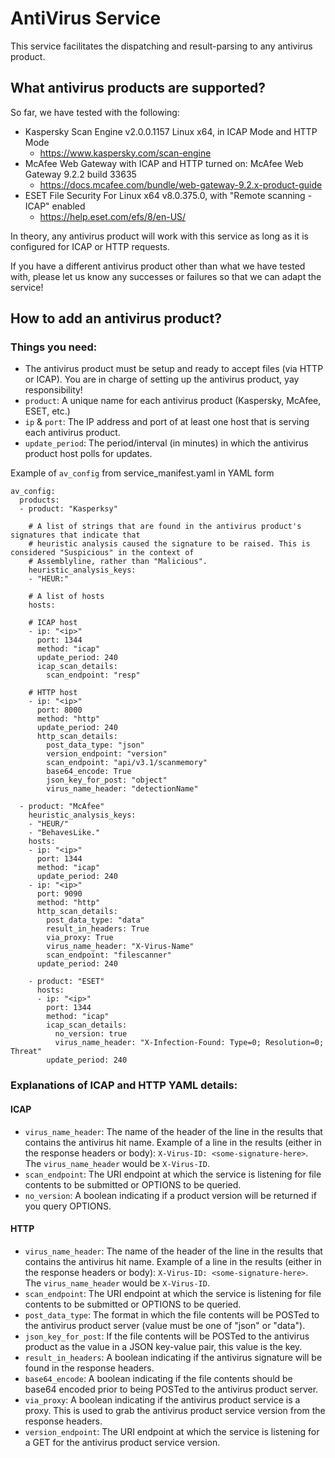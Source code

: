 # AntiVirus Service
This service facilitates the dispatching and result-parsing to any antivirus product.

## What antivirus products are supported?
So far, we have tested with the following:
- Kaspersky Scan Engine v2.0.0.1157 Linux x64, in ICAP Mode and HTTP Mode
  - https://www.kaspersky.com/scan-engine
- McAfee Web Gateway with ICAP and HTTP turned on: McAfee Web Gateway 9.2.2 build 33635
  - https://docs.mcafee.com/bundle/web-gateway-9.2.x-product-guide
- ESET File Security For Linux x64 v8.0.375.0, with "Remote scanning - ICAP" enabled
  - https://help.eset.com/efs/8/en-US/

In theory, any antivirus product will work with this service as long as it is configured for ICAP or HTTP requests. 

If you have a different antivirus product other than what we have tested with, please let us know any successes or 
failures so that we can adapt the service!

## How to add an antivirus product?
### Things you need:
- The antivirus product must be setup and ready to accept files (via HTTP or ICAP). You are in charge of setting up the 
  antivirus product, yay responsibility!
- `product`: A unique name for each antivirus product (Kaspersky, McAfee, ESET, etc.)
- `ip` & `port`: The IP address and port of at least one host that is serving each antivirus product.
- `update_period`: The period/interval (in minutes) in which the antivirus product host polls for updates.

Example of `av_config` from service_manifest.yaml in YAML form
```
av_config:
  products:
  - product: "Kasperksy"
  
    # A list of strings that are found in the antivirus product's signatures that indicate that 
    # heuristic analysis caused the signature to be raised. This is considered "Suspicious" in the context of 
    # Assemblyline, rather than "Malicious".
    heuristic_analysis_keys:
    - "HEUR:"
    
    # A list of hosts
    hosts:
    
    # ICAP host
    - ip: "<ip>"
      port: 1344
      method: "icap"
      update_period: 240
      icap_scan_details:
        scan_endpoint: "resp"
   
    # HTTP host
    - ip: "<ip>"
      port: 8000
      method: "http"
      update_period: 240
      http_scan_details:
        post_data_type: "json"
        version_endpoint: "version"
        scan_endpoint: "api/v3.1/scanmemory"
        base64_encode: True
        json_key_for_post: "object"
        virus_name_header: "detectionName"
  
  - product: "McAfee"
    heuristic_analysis_keys:
    - "HEUR/"
    - "BehavesLike."
    hosts:
    - ip: "<ip>"
      port: 1344
      method: "icap"
      update_period: 240
    - ip: "<ip>"
      port: 9090
      method: "http"
      http_scan_details:
        post_data_type: "data"
        result_in_headers: True
        via_proxy: True
        virus_name_header: "X-Virus-Name"
        scan_endpoint: "filescanner"
      update_period: 240

    - product: "ESET"
      hosts:
      - ip: "<ip>"
        port: 1344
        method: "icap"
        icap_scan_details:
          no_version: true
          virus_name_header: "X-Infection-Found: Type=0; Resolution=0; Threat"
        update_period: 240
```

### Explanations of ICAP and HTTP YAML details:
#### ICAP
- `virus_name_header`: The name of the header of the line in the results that contains the antivirus hit name. Example of a line in the results (either in the response headers or body): `X-Virus-ID: <some-signature-here>`. The `virus_name_header` would be `X-Virus-ID`.
- `scan_endpoint`: The URI endpoint at which the service is listening for file contents to be submitted or OPTIONS to be queried.
- `no_version`: A boolean indicating if a product version will be returned if you query OPTIONS.

#### HTTP
- `virus_name_header`: The name of the header of the line in the results that contains the antivirus hit name. Example of a line in the results (either in the response headers or body): `X-Virus-ID: <some-signature-here>`. The `virus_name_header` would be `X-Virus-ID`.
- `scan_endpoint`: The URI endpoint at which the service is listening for file contents to be submitted or OPTIONS to be queried.
- `post_data_type`: The format in which the file contents will be POSTed to the antivirus product server (value must be one of "json" or "data").
- `json_key_for_post`: If the file contents will be POSTed to the antivirus product as the value in a JSON key-value pair, this value is the key.
- `result_in_headers`: A boolean indicating if the antivirus signature will be found in the response headers.
- `base64_encode`: A boolean indicating if the file contents should be base64 encoded prior to being POSTed to the antivirus product server.
- `via_proxy`: A boolean indicating if the antivirus product service is a proxy. This is used to grab the antivirus product service version from the response headers.
- `version_endpoint`: The URI endpoint at which the service is listening for a GET for the antivirus product service version.
